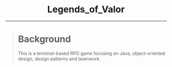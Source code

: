 <h1 align = "center">Legends_of_Valor </h1>

---

> # Background
>
> This is a terminal-based RPG game focusing on Java, object-oriented design, design patterns and teamwork.